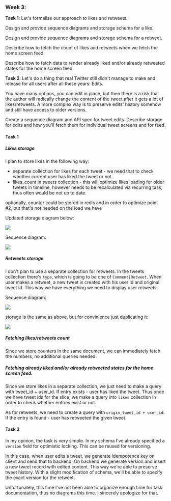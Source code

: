 ### Week 3:

**Task 1**: Let's formalize our approach to likes and retweets.

Design and provide sequence diagrams and storage schema for a like.

Design and provide sequence diagrams and storage schema for a retweet.

Describe how to fetch the count of likes and retweets when we fetch the home screen feed.

Describe how to fetch data to render already liked and/or already retweeted states for the home screen feed.

**Task 2**: Let's do a thing that real Twitter still didn't manage to make and release for all users after all these years: Edits.

You have many options, you can edit in place, but then there is a risk that the author will radically change the content of the tweet after it gets a lot of likes/retweets. A more complex way is to preserve edits' history somehow and still have access to older versions.

Create a sequence diagram and API spec for tweet edits. Describe storage for edits and how you'll fetch them for individual tweet screens and for feed.


#### Task 1

##### Likes storage

I plan to store likes in the following way:
* separate collection for likes for each tweet - we need that to check whether current user has liked the tweet or not
* likes_count in tweets collection - this will optimize likes loading for older tweets in timeline, however needs to be recalculated via recurring task, thus often would be not up to date.

optionally, counter could be stored in redis and in order to optimize point #2, but that's not needed on the load we have

Updated storage diagram below:

[![](https://mermaid.ink/img/pako:eNqdVE1vgzAM_StRzvwCjtOuO-02VUIuMTQaJMgxq6qq_30OgaYUJk3NheCv9_yMueraG9SlRnq30BL0B6fkjAEpqGt6iScwWdcqa9TGFmMd9LhxYA-221gHCOHsyWRHjwwKiOCSbLf04DMir0gIeiqSTbV3jI439hOEE0MbHuvG09lvDFXtR8mxjrODMOHt-fgy4NpSEwKjqYAV2x4DQz9k74-IZ73bkGrRJz7qoDvgQnVe3DoHRCmrpy5FjXQJ4zGQHVgqr1TZS5pahcCV8DTV1NleyJy6UWmvgVtmUc80qgbRPA3oaB1QbPAtXQgHwiAjgpihfLOAllnDciH4qMUu6bsY0xxfhv433gI1TXqXyP1D-4PL7H-p24f6a3Bd6B5J1svI6k7AB80nlB3UpVwNNjB2HOvHUBjZf15crUumEQs9DkaozPuuywa6IFY0lj19pN_B9Fco9ADuy_sl5vYLfzRWgw)](https://mermaid.live/edit#pako:eNqdVE1vgzAM_StRzvwCjtOuO-02VUIuMTQaJMgxq6qq_30OgaYUJk3NheCv9_yMueraG9SlRnq30BL0B6fkjAEpqGt6iScwWdcqa9TGFmMd9LhxYA-221gHCOHsyWRHjwwKiOCSbLf04DMir0gIeiqSTbV3jI439hOEE0MbHuvG09lvDFXtR8mxjrODMOHt-fgy4NpSEwKjqYAV2x4DQz9k74-IZ73bkGrRJz7qoDvgQnVe3DoHRCmrpy5FjXQJ4zGQHVgqr1TZS5pahcCV8DTV1NleyJy6UWmvgVtmUc80qgbRPA3oaB1QbPAtXQgHwiAjgpihfLOAllnDciH4qMUu6bsY0xxfhv433gI1TXqXyP1D-4PL7H-p24f6a3Bd6B5J1svI6k7AB80nlB3UpVwNNjB2HOvHUBjZf15crUumEQs9DkaozPuuywa6IFY0lj19pN_B9Fco9ADuy_sl5vYLfzRWgw)

Sequence diagram:

[![](https://mermaid.ink/img/pako:eNplkUFvgzAMhf9K5DOtAl2B5lCJwqXSNk3iNnHJgluiQtIFs62r-t8XoIdJ9cnye_6eZF9B2RpBQI-fAxqFhZZHJ7vKMF9n6UgrfZaGWM5kz_JWo6FHMStHNXvbsxLdF7pHR7EbHYUk-SF7nPV8sd1mpWDP-oSMvhHv5KxceKXYCbY3PTpi7WjQhuzU9UzZtkVF2pp5odgt7iipTvPo1RIyp48NMXtgo1SqBuuhRfYhSTWeMRhCx4ZzLQn_B-d3DATQoeukrv19rqOjAmqwwwqEb2s8yKGlCipz81Y5kC0vRoEgN2AAM_d-ThAH2fZ-6m8B4go_IKJks4yiMAl5xNc8ScMALiA28TLlfMXTKErWqw2PbwH8WusBfBmHcbiJOX9KonXK12kAWGuy7mX-4PTIKeF9WpgSb397QZX6)](https://mermaid.live/edit#pako:eNplkUFvgzAMhf9K5DOtAl2B5lCJwqXSNk3iNnHJgluiQtIFs62r-t8XoIdJ9cnye_6eZF9B2RpBQI-fAxqFhZZHJ7vKMF9n6UgrfZaGWM5kz_JWo6FHMStHNXvbsxLdF7pHR7EbHYUk-SF7nPV8sd1mpWDP-oSMvhHv5KxceKXYCbY3PTpi7WjQhuzU9UzZtkVF2pp5odgt7iipTvPo1RIyp48NMXtgo1SqBuuhRfYhSTWeMRhCx4ZzLQn_B-d3DATQoeukrv19rqOjAmqwwwqEb2s8yKGlCipz81Y5kC0vRoEgN2AAM_d-ThAH2fZ-6m8B4go_IKJks4yiMAl5xNc8ScMALiA28TLlfMXTKErWqw2PbwH8WusBfBmHcbiJOX9KonXK12kAWGuy7mX-4PTIKeF9WpgSb397QZX6)

##### Retweets storage

I don't plan to use a separate collection for retweets. In the tweets collection there's `type`, which is going to be one of `Comment|Retweet`.
When user makes a retweet, a new tweet is created with his user id and original tweet id. This way we have everything we need to display user retweets.

Sequence diagram:

[![](https://mermaid.ink/img/pako:eNptUsFuozAQ_ZXRnElkaAPEh0oJXHpotRK3FZcpDMVaYqdmaLYb5d_XQFeq1PXBsua9ee9pPFdsXMuoceS3iW3DpaFXT6faQjhn8mIacyYrUACNUAyGrXwHD9WMHn48QsX-nf13RnmcGSUJvdDIK15sHh4OlQbPcmEWWO4VOlSbAJZHDYVnEgYCy5eVARcjfWjq2M-JQRxMI3sg24Lz5tVYGr5qlcfNpxE1v9bSswuSgdoLuA5mqGp6bqeB4YWk6f9FGqFxk5UgDtO5nXN0zv_XZA1c6C8xTVtbjPDE_kSmDTO-ztQapecT16jDs-WOpkFqrO0tUGkSV33YBrX4iSNcPT-_BHVHwxiqYZ6or_gbdZLtt0kSZ7FK1E5leRzhB-p9us2VulN5kmS7u71KbxH-cS4IqG0ap_E-Veo-S3a52uURcmvE-ad1C5ZlWBx-Lg2L4-0vk3mvLA)](https://mermaid.live/edit#pako:eNptUsFuozAQ_ZXRnElkaAPEh0oJXHpotRK3FZcpDMVaYqdmaLYb5d_XQFeq1PXBsua9ee9pPFdsXMuoceS3iW3DpaFXT6faQjhn8mIacyYrUACNUAyGrXwHD9WMHn48QsX-nf13RnmcGSUJvdDIK15sHh4OlQbPcmEWWO4VOlSbAJZHDYVnEgYCy5eVARcjfWjq2M-JQRxMI3sg24Lz5tVYGr5qlcfNpxE1v9bSswuSgdoLuA5mqGp6bqeB4YWk6f9FGqFxk5UgDtO5nXN0zv_XZA1c6C8xTVtbjPDE_kSmDTO-ztQapecT16jDs-WOpkFqrO0tUGkSV33YBrX4iSNcPT-_BHVHwxiqYZ6or_gbdZLtt0kSZ7FK1E5leRzhB-p9us2VulN5kmS7u71KbxH-cS4IqG0ap_E-Veo-S3a52uURcmvE-ad1C5ZlWBx-Lg2L4-0vk3mvLA)

storage is the same as above, but for convinience just duplicating it:

[![](https://mermaid.ink/img/pako:eNqdVE1vgzAM_StRzvwCjtOuO-02VUIuMTQaJMgxq6qq_30OgaYUJk3NheCv9_yMueraG9SlRnq30BL0B6fkjAEpqGt6iScwWdcqa9TGFmMd9LhxYA-221gHCOHsyWRHjwwKiOCSbLf04DMir0gIeiqSTbV3jI439hOEE0MbHuvG09lvDFXtR8mxjrODMOHt-fgy4NpSEwKjqYAV2x4DQz9k74-IZ73bkGrRJz7qoDvgQnVe3DoHRCmrpy5FjXQJ4zGQHVgqr1TZS5pahcCV8DTV1NleyJy6UWmvgVtmUc80qgbRPA3oaB1QbPAtXQgHwiAjgpihfLOAllnDciH4qMUu6bsY0xxfhv433gI1TXqXyP1D-4PL7H-p24f6a3Bd6B5J1svI6k7AB80nlB3UpVwNNjB2HOvHUBjZf15crUumEQs9DkaozPuuywa6IFY0lj19pN_B9Fco9ADuy_sl5vYLfzRWgw)](https://mermaid.live/edit#pako:eNqdVE1vgzAM_StRzvwCjtOuO-02VUIuMTQaJMgxq6qq_30OgaYUJk3NheCv9_yMueraG9SlRnq30BL0B6fkjAEpqGt6iScwWdcqa9TGFmMd9LhxYA-221gHCOHsyWRHjwwKiOCSbLf04DMir0gIeiqSTbV3jI439hOEE0MbHuvG09lvDFXtR8mxjrODMOHt-fgy4NpSEwKjqYAV2x4DQz9k74-IZ73bkGrRJz7qoDvgQnVe3DoHRCmrpy5FjXQJ4zGQHVgqr1TZS5pahcCV8DTV1NleyJy6UWmvgVtmUc80qgbRPA3oaB1QbPAtXQgHwiAjgpihfLOAllnDciH4qMUu6bsY0xxfhv433gI1TXqXyP1D-4PL7H-p24f6a3Bd6B5J1svI6k7AB80nlB3UpVwNNjB2HOvHUBjZf15crUumEQs9DkaozPuuywa6IFY0lj19pN_B9Fco9ADuy_sl5vYLfzRWgw)

##### Fetching likes/retweets count

Since we store counters in the same document, we can immediately fetch the numbers, no additional queries needed.

##### Fetching already liked and/or already retweeted states for the home screen feed.

Since we store likes in a separate collection, we just need to make a query with tweet_id + user_id. If entry exists - user has liked the tweet.
Thus once we have tweet ids for the slice, we make a query into `likes` collection in order to check whether entries exist or not.

As for retweets, we need to create a query with `origin_tweet_id + user_id`. If the entry is found - user has retweeted the given tweet.

#### Task 2

In my opinion, the task is very simple. In my schema I've already specified a `version` field for optimistic locking. This can be reused for versioning.

In this case, when user edits a tweet, we generate idempotence key on client and send that to backend. On backend we generate version and insert a new tweet record with edited content.
This way we're able to preserve tweet history. With a slight modification of schema, we'll be able to specify the exact version for the retweet.

Unfortunately, this time I've not been able to organize enough time for task documentation, thus no diagrams this time. I sincerely apologize for that.
